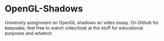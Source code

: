 # OpenGL-Shadows
University assignment on OpenGL shadows w/ video essay. On Github for keepsake, feel free to watch video/look at the stuff for educational purposes and whatnot. 



